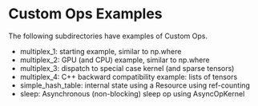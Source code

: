 # Custom Ops Examples

The following subdirectories have examples of Custom Ops.

* multiplex_1: starting example, similar to np.where
* multiplex_2: GPU (and CPU) example, similar to np.where
* multiplex_3: dispatch to special case kernel (and sparse tensors)
* multiplex_4: C++ backward compatibility example: lists of tensors
* simple_hash_table: internal state using a Resource using ref-counting
* sleep: Asynchronous (non-blocking) sleep op using AsyncOpKernel
